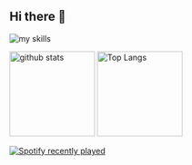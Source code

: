 ## Hi there 👋

<!--
**koko-829/koko-829** is a ✨ _special_ ✨ repository because its `README.md` (this file) appears on your GitHub profile.

<!-- https://github.com/tandpfun/skill-icons -->
<img alt="my skills" src="https://skillicons.dev/icons?theme=dark&perline=5&i=html,css,sass,js,ruby,rails,ai,figma,docker,vscode" />
<br>

<p align="left"> 
  <img alt="github stats" height="150px" src="https://github-readme-stats.vercel.app/api?username=koko-829&count_private=true&show_icons=true&show_icons=true&theme=tokyonight" />
  <img alt="Top Langs" height="150px" src="https://github-readme-stats.vercel.app/api/top-langs/?username=koko-829&layout=compact&count_private=true&show_icons=true&theme=tokyonight" />
</p>

[![Spotify recently played](https://spotify-recently-played-readme.vercel.app/api?user=kosuke731&width=620&count=4&unique=true)](https://open.spotify.com/user/kosuke731?si=3f9fe7faa85b428a)
